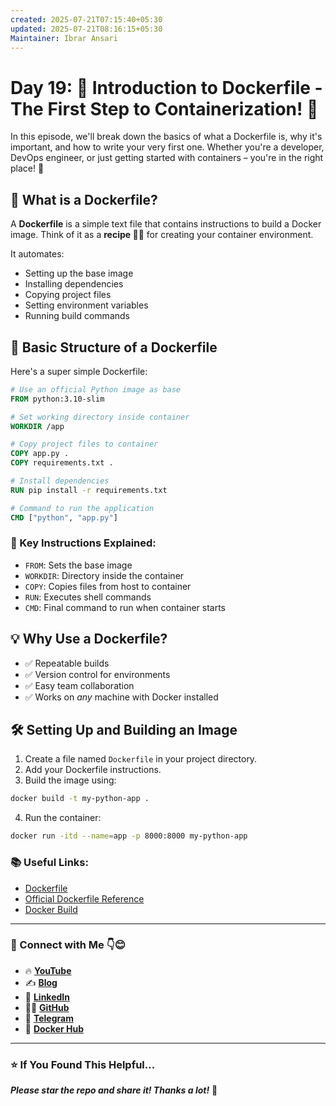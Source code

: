 ```yaml
---
created: 2025-07-21T07:15:40+05:30
updated: 2025-07-21T08:16:15+05:30
Maintainer: Ibrar Ansari
---
```


# Day 19: 🚀 Introduction to Dockerfile - The First Step to Containerization! 🐳

In this episode, we'll break down the basics of what a Dockerfile is, why it's important, and how to write your very first one. Whether you're a developer, DevOps engineer, or just getting started with containers – you're in the right place! 🎯

## 📌 What is a Dockerfile?

A **Dockerfile** is a simple text file that contains instructions to build a Docker image. Think of it as a **recipe 🧑‍🍳** for creating your container environment.

It automates:
- Setting up the base image
- Installing dependencies
- Copying project files
- Setting environment variables
- Running build commands

## 🧱 Basic Structure of a Dockerfile

Here's a super simple Dockerfile:

```dockerfile
# Use an official Python image as base
FROM python:3.10-slim

# Set working directory inside container
WORKDIR /app

# Copy project files to container
COPY app.py .
COPY requirements.txt .

# Install dependencies
RUN pip install -r requirements.txt

# Command to run the application
CMD ["python", "app.py"]
````

### 🧠 Key Instructions Explained:

* `FROM`: Sets the base image
* `WORKDIR`: Directory inside the container
* `COPY`: Copies files from host to container
* `RUN`: Executes shell commands
* `CMD`: Final command to run when container starts

## 💡 Why Use a Dockerfile?

* ✅ Repeatable builds
* ✅ Version control for environments
* ✅ Easy team collaboration
* ✅ Works on *any* machine with Docker installed

## 🛠️ Setting Up and Building an Image

1. Create a file named `Dockerfile` in your project directory.
2. Add your Dockerfile instructions.
3. Build the image using:

```bash
docker build -t my-python-app .
```

4. Run the container:

```bash
docker run -itd --name=app -p 8000:8000 my-python-app
```

### 📚 Useful Links:

* [Dockerfile](https://docs.docker.com/get-started/workshop/02_our_app/)
* [Official Dockerfile Reference](https://docs.docker.com/engine/reference/builder/)
* [Docker Build](https://docs.docker.com/build/)


---
### 💼 Connect with Me 👇😊

* 🔥 [**YouTube**](https://www.youtube.com/@DevOpsinAction?sub_confirmation=1)
* ✍️ [**Blog**](https://ibraransari.blogspot.com/)
* 💼 [**LinkedIn**](https://www.linkedin.com/in/ansariibrar/)
* 👨‍💻 [**GitHub**](https://github.com/meibraransari?tab=repositories)
* 💬 [**Telegram**](https://t.me/DevOpsinActionTelegram)
* 🐳 [**Docker Hub**](https://hub.docker.com/u/ibraransaridocker)

---

### ⭐ If You Found This Helpful...

***Please star the repo and share it! Thanks a lot!*** 🌟
